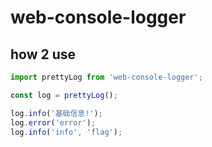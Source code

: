 # web-console-logger

## how 2 use

```js
import prettyLog from 'web-console-logger';

const log = prettyLog();

log.info('基础信息!');
log.error('error');
log.info('info', 'flag');
```